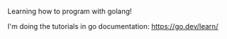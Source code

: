 Learning how to program with golang!

I'm doing the tutorials in go documentation: 
https://go.dev/learn/
